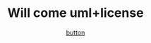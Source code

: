 <h1 align='center'>Will come uml+license</h1>
<div align='center' ><a href='https://mrflusha.github.io/doka2d.github.io/'>button</a></div>
